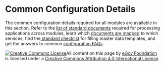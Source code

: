 # Common Configuration Details

The common configuration details required for all modules are available in this section. Refer to the [list of standard documents](standard-document-list.md) required for processing applications across modules, learn which [documents are mapped](service-document-mapping.md) to which services, find the[ standard checklist](checklist.md) for filling master data templates, and get the answers to common [configuration FAQs](configuring-data-faqs.md).

[![Creative Commons License](https://i.creativecommons.org/l/by/4.0/80x15.png)​](http://creativecommons.org/licenses/by/4.0/)All content on this page by [eGov Foundation](https://egov.org.in/) is licensed under a [Creative Commons Attribution 4.0 International License](http://creativecommons.org/licenses/by/4.0/).
